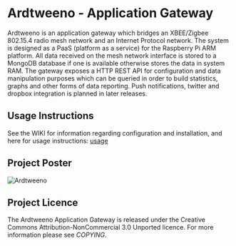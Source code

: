 # Ardtweeno - Application Gateway
Ardtweeno is an application gateway which bridges an XBEE/Zigbee 802.15.4 radio mesh network and an Internet 
Protocol network. The system is designed as a PaaS (platform as a service) for the Raspberry Pi ARM platform.
All data received on the mesh network interface is stored to a MongoDB database if one is available otherwise
stores the data in system RAM. The gateway exposes a HTTP REST API for configuration and data manipulation 
purposes which can be queried in order to build statistics, graphs and other forms of data reporting. Push 
notifications, twitter and dropbox integration is planned in later releases.

## Usage Instructions
See the WIKI for information regarding configuration and installation, and here for usage instructions: [usage](http://davidkirwan.github.io/ardtweeno)

## Project Poster
![Ardtweeno](http://davidkirwan.github.io/ardtweeno/ardtweeno-poster.png)

## Project Licence
The Ardtweeno Application Gateway is released under the Creative Commons Attribution-NonCommercial 3.0 Unported 
licence. For more information please see _COPYING_.
